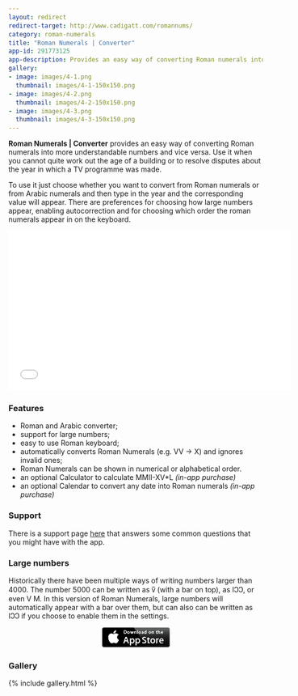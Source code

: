 ```yaml
---
layout: redirect
redirect-target: http://www.cadigatt.com/romannums/
category: roman-numerals
title: "Roman Numerals | Converter"
app-id: 291773125
app-description: Provides an easy way of converting Roman numerals into more understandable numbers and vice versa. Use it when you cannot quite work out the age of a building or to resolve disputes about the year in which a TV programme was made.
gallery:
- image: images/4-1.png
  thumbnail: images/4-1-150x150.png
- image: images/4-2.png
  thumbnail: images/4-2-150x150.png
- image: images/4-3.png
  thumbnail: images/4-3-150x150.png
---
```


**Roman Numerals \| Converter** provides an easy way of converting Roman numerals into more understandable numbers and vice versa. Use it when you cannot quite work out the age of a building or to resolve disputes about the year in which a TV programme was made.

To use it just choose whether you want to convert from Roman numerals or from Arabic numerals and then type in the year and the corresponding value will appear. There are preferences for choosing how large numbers appear, enabling autocorrection and for choosing which order the roman numerals appear in on the keyboard.


<iframe width="560" height="315" src="//www.youtube.com/embed/CzQ75LmYDJw" frameborder="0" allowfullscreen></iframe>


### Features

  * Roman and Arabic converter;
  * support for large numbers;
  * easy to use Roman keyboard;
  * automatically converts Roman Numerals (e.g. VV -> X) and ignores invalid ones;
  * Roman Numerals can be shown in numerical or alphabetical order.
  * an optional Calculator to calculate MMII-XV*L _(in-app purchase)_
  * an optional Calendar to convert any date into Roman numerals _(in-app purchase)_

### Support

There is a support page [here](/support/roman-numerals/) that answers some common questions that you might have with the app.


### Large numbers


Historically there have been multiple ways of writing numbers larger than 4000. The number 5000 can be written as v̅ (with a bar on top), as IↃↃ, or even V M. In this version of Roman Numerals, large numbers will automatically appear with a bar over them, but can also can be written as IↃↃ if you choose to enable them in the settings.

<p style="text-align: center;"><a href="http://appstore.com/robclarke/romannumerals"><img class="aligncenter  wp-image-257" title="Available on the iPhone App Store" alt="Available on the iPhone App Store" src="/images/Download_on_the_App_Store_Badge_US-UK_135x40.png" width="135" height="40"></a></p>


### Gallery

{% include gallery.html %}
